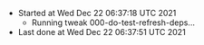   - Started at Wed Dec 22 06:37:18 UTC 2021
    - Running tweak 000-do-test-refresh-deps...
  - Last done at Wed Dec 22 06:37:51 UTC 2021
